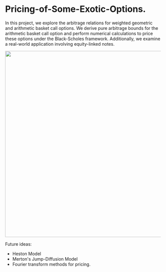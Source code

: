 # Pricing-of-Some-Exotic-Options.
In this project, we explore the arbitrage relations for weighted geometric and arithmetic basket call options. We derive pure arbitrage bounds for the arithmetic basket call option and perform numerical calculations to price these options under the Black-Scholes framework. Additionally, we examine a real-world application involving equity-linked notes.

<p align="center">
   <img src="https://github.com/user-attachments/assets/1c36c318-cea0-45d5-b30a-8a06d84ea0f1" width="600" />
</p>

Future ideas:
* Heston Model
* Merton's Jump-Diffusion Model
* Fourier transform methods for pricing.
